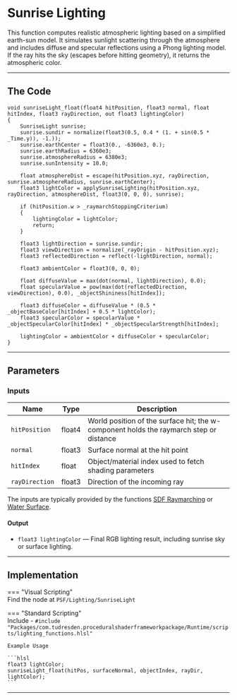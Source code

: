 # Sunrise Lighting

This function computes realistic atmospheric lighting based on a simplified earth-sun model. It simulates sunlight scattering through the atmosphere and includes diffuse and specular reflections using a Phong lighting model. If the ray hits the sky (escapes before hitting geometry), it returns the atmospheric color.

---

## The Code
```hlsl
void sunriseLight_float(float4 hitPosition, float3 normal, float hitIndex, float3 rayDirection, out float3 lightingColor)
{ 
    SunriseLight sunrise;
    sunrise.sundir = normalize(float3(0.5, 0.4 * (1. + sin(0.5 * _Time.y)), -1.));
    sunrise.earthCenter = float3(0., -6360e3, 0.);
    sunrise.earthRadius = 6360e3;
    sunrise.atmosphereRadius = 6380e3;
    sunrise.sunIntensity = 10.0;
    
    float atmosphereDist = escape(hitPosition.xyz, rayDirection, sunrise.atmosphereRadius, sunrise.earthCenter);
    float3 lightColor = applySunriseLighting(hitPosition.xyz, rayDirection, atmosphereDist, float3(0, 0, 0), sunrise);
        
    if (hitPosition.w > _raymarchStoppingCriterium)
    {
        lightingColor = lightColor;
        return;
    }
        
    float3 lightDirection = sunrise.sundir;
    float3 viewDirection = normalize(_rayOrigin - hitPosition.xyz);
    float3 reflectedDirection = reflect(-lightDirection, normal);
    
    float3 ambientColor = float3(0, 0, 0);

    float diffuseValue = max(dot(normal, lightDirection), 0.0);
    float specularValue = pow(max(dot(reflectedDirection, viewDirection), 0.0), _objectShininess[hitIndex]);
    
    float3 diffuseColor = diffuseValue * (0.5 * _objectBaseColor[hitIndex] + 0.5 * lightColor);
    float3 specularColor = specularValue * _objectSpecularColor[hitIndex] * _objectSpecularStrength[hitIndex];
        
    lightingColor = ambientColor + diffuseColor + specularColor;
}
```

---

## Parameters

### Inputs

| Name           | Type     | Description |
|----------------|----------|-------------|
| `hitPosition`  | float4   | World position of the surface hit; the w-component holds the raymarch step or distance |
| `normal`       | float3   | Surface normal at the hit point |
| `hitIndex`     | float    | Object/material index used to fetch shading parameters |
| `rayDirection` | float3   | Direction of the incoming ray |

The inputs are typically provided by the functions [SDF Raymarching](...) or [Water Surface](...).

#### **Output**
- `float3 lightingColor` — Final RGB lighting result, including sunrise sky or surface lighting.

---

## Implementation

=== "Visual Scripting"  
    Find the node at ```PSF/Lighting/SunriseLight```

=== "Standard Scripting"  
    Include - ```#include "Packages/com.tudresden.proceduralshaderframeworkpackage/Runtime/scripts/lighting_functions.hlsl"```

    Example Usage

    ```hlsl
    float3 lightColor;
    sunriseLight_float(hitPos, surfaceNormal, objectIndex, rayDir, lightColor);
    ```
---
